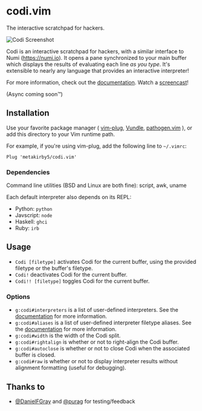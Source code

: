 # codi.vim

The interactive scratchpad for hackers.

![Codi Screenshot](https://ptpb.pw/~codi-img.png)

Codi is an interactive scratchpad for hackers, with a similar interface to
Numi (https://numi.io). It opens a pane synchronized to your main buffer which
displays the results of evaluating each line *as you type*. It's extensible to
nearly any language that provides an interactive interpreter!

For more information, check out the [documentation](doc/codi.txt).
Watch a [screencast](https://ptpb.pw/t/~codi)!

(Async coming soon™)

## Installation

Use your favorite package manager (
[vim-plug](https://github.com/junegunn/vim-plug),
[Vundle](https://github.com/VundleVim/Vundle.vim),
[pathogen.vim](https://github.com/tpope/vim-pathogen)
), or add this directory to your Vim runtime path.

For example, if you're using vim-plug, add the following line to `~/.vimrc`:

```
Plug 'metakirby5/codi.vim'
```

### Dependencies

Command line utilities (BSD and Linux are both fine): script, awk, uname

Each default interpreter also depends on its REPL:

  - Python:    `python`
  - Javscript: `node`
  - Haskell:   `ghci`
  - Ruby:      `irb`

## Usage

- `Codi [filetype]` activates Codi for the current buffer, using the provided
  filetype or the buffer's filetype.
- `Codi!` deactivates Codi for the current buffer.
- `Codi!! [filetype]` toggles Codi for the current buffer.

### Options

- `g:codi#interpreters` is a list of user-defined interpreters.
  See the [documentation](doc/codi.txt) for more information.
- `g:codi#aliases` is a list of user-defined interpreter filetype aliases.
  See the [documentation](doc/codi.txt) for more information.
- `g:codi#width` is the width of the Codi split.
- `g:codi#rightalign` is whether or not to right-align the Codi buffer.
- `g:codi#autoclose` is whether or not to close Codi when the associated
  buffer is closed.
- `g:codi#raw` is whether or not to display interpreter results without
  alignment formatting (useful for debugging).

## Thanks to

- [@DanielFGray](https://github.com/DanielFGray) and
  [@purag](https://github.com/purag) for testing/feedback
